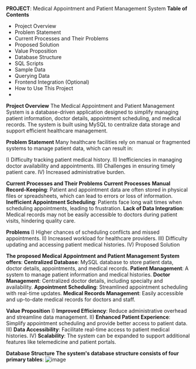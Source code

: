 **PROJECT**: Medical Appointment and Patient Management System
**Table of Contents**
 * Project Overview
 * Problem Statement
 * Current Processes and Their Problems
 * Proposed Solution
 * Value Proposition
 * Database Structure
 * SQL Scripts
 * Sample Data
 * Querying Data
 * Frontend Integration (Optional)
 * How to Use This Project
 * 
**Project Overview**
The Medical Appointment and Patient Management System is a database-driven application designed to simplify managing patient information, doctor details, appointment scheduling, and medical records. The system is built using MySQL to centralize data storage and support efficient healthcare management.

**Problem Statement**
Many healthcare facilities rely on manual or fragmented systems to manage patient data, which can result in:

I) Difficulty tracking patient medical history.
II) Inefficiencies in managing doctor availability and appointments.
III) Challenges in ensuring timely patient care.
IV) Increased administrative burden.

**Current Processes and Their Problems**
**Current Processes**
**Manual Record-Keeping**: Patient and appointment data are often stored in physical files or spreadsheets, which can lead to errors or loss of information.
**Inefficient Appointment Scheduling**: Patients face long wait times when scheduling appointments, leading to frustration.
**Lack of Data Integration**: Medical records may not be easily accessible to doctors during patient visits, hindering quality care.

**Problems**
I) Higher chances of scheduling conflicts and missed appointments.
II) Increased workload for healthcare providers.
III) Difficulty updating and accessing patient medical histories.
IV) Proposed Solution

**The proposed Medical Appointment and Patient Management System offers**:
**Centralized Database**: MySQL database to store patient data, doctor details, appointments, and medical records.
**Patient Management**: A system to manage patient information and medical histories.
**Doctor Management**: Centralized doctor details, including specialty and availability.
**Appointment Scheduling**: Streamlined appointment scheduling with real-time updates.
**Medical Records Management**: Easily accessible and up-to-date medical records for doctors and staff.

**Value Proposition**
I) **Improved Efficiency**: Reduce administrative overhead and streamline data management.
II) **Enhanced Patient Experience**: Simplify appointment scheduling and provide better access to patient data.
III) **Data Accessibility**: Facilitate real-time access to patient medical histories.
IV) **Scalability**: The system can be expanded to support additional features like telemedicine and patient portals.

**Database Structure**
**The system's database structure consists of four primary tables**:
![image](https://github.com/user-attachments/assets/cc0c984e-fcbd-4d83-85c1-0ce7e7d60095)
